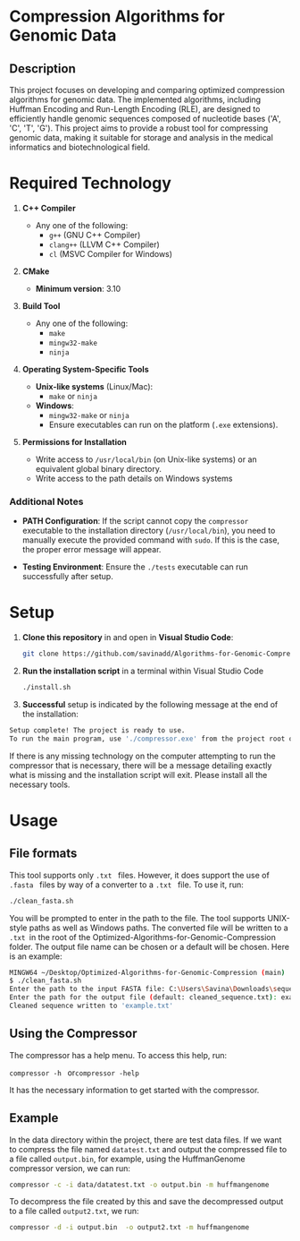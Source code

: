 
# Compression Algorithms for Genomic Data




## Description
This project focuses on developing and comparing optimized compression algorithms for genomic data. The implemented algorithms, including Huffman Encoding and Run-Length Encoding (RLE), are designed to efficiently handle genomic sequences composed of nucleotide bases ('A', 'C', 'T', 'G'). This project aims to provide a robust tool for compressing genomic data, making it suitable for storage and analysis in the medical informatics and biotechnological field.
# Required Technology

1. **C++ Compiler**
   - Any one of the following:
       - `g++` (GNU C++ Compiler)
       - `clang++` (LLVM C++ Compiler)
       - `cl` (MSVC Compiler for Windows)
  

2. **CMake**
   - **Minimum version**: 3.10 

3. **Build Tool**
   - Any one of the following:
       - `make`
       - `mingw32-make`
       - `ninja`

4. **Operating System-Specific Tools**
   - **Unix-like systems** (Linux/Mac):
       - `make` or `ninja`
   - **Windows**:
       - `mingw32-make` or `ninja`
       - Ensure executables can run on the platform (`.exe` extensions).

5. **Permissions for Installation**
   - Write access to `/usr/local/bin` (on Unix-like systems) or an equivalent global binary directory.
   - Write access to the path details on Windows systems

### Additional Notes
- **PATH Configuration**:
  If the script cannot copy the `compressor` executable to the installation directory (`/usr/local/bin`), you need to manually execute the provided command with `sudo`. If this is the case, the proper error message will appear.

- **Testing Environment**:
  Ensure the `./tests` executable can run successfully after setup.


# Setup
1. **Clone this repository** in and open in **Visual Studio Code**:
   ```bash
   git clone https://github.com/savinadd/Algorithms-for-Genomic-Compression
2. **Run the installation script** in a terminal within Visual Studio Code
    ```bash
    ./install.sh
3. **Successful** setup is indicated by the following message at the end of the installation:
```bash
Setup complete! The project is ready to use.
To run the main program, use './compressor.exe' from the project root or 'compressor' if added to PATH.

```

If there is any missing technology on the computer attempting to run the compressor that is necessary, there will be a message detailing exactly what is missing and the installation script will exit. Please install all the necessary tools. 
# Usage

## File formats

This tool supports only ```.txt ``` files. However, it does support the use of ```.fasta ``` files by way of a converter to a ```.txt ``` file. To use it, run:
```bash
./clean_fasta.sh
```
You will be prompted to enter in the path to the file. The tool supports UNIX-style paths as well as Windows paths. The converted file will be written to a ```.txt ```in the root of the Optimized-Algorithms-for-Genomic-Compression folder. The output file name can be chosen or a default will be chosen. Here is an example: 

```bash
MINGW64 ~/Desktop/Optimized-Algorithms-for-Genomic-Compression (main)
$ ./clean_fasta.sh
Enter the path to the input FASTA file: C:\Users\Savina\Downloads\sequence.fasta
Enter the path for the output file (default: cleaned_sequence.txt): example.txt
Cleaned sequence written to 'example.txt'
```
## Using the Compressor

The compressor has a help menu. To access this help, run:

 ```compressor -h ```
 or```compressor -help ```

It has the necessary information to get started with the compressor. 


## Example
In the data directory within the project, there are test data files. If we want to compress the file named  ```datatest.txt``` and output the compressed file to a file called ```output.bin```, for example, using the HuffmanGenome compressor version, we can run: 
```bash
compressor -c -i data/datatest.txt -o output.bin -m huffmangenome
```
To decompress the file created by this and save the decompressed output to a file called ```output2.txt```, we run:
```bash
compressor -d -i output.bin  -o output2.txt -m huffmangenome
```

